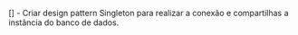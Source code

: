 [] - Criar design pattern Singleton para realizar a conexão e compartilhas a instância do banco de dados.
